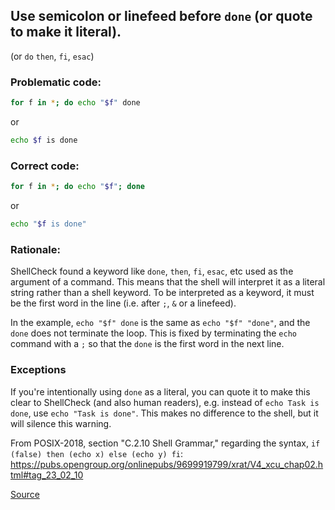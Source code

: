 ## Use semicolon or linefeed before `done` (or quote to make it literal).

(or `do` `then`, `fi`, `esac`)

### Problematic code:

```sh
for f in *; do echo "$f" done
```
or

```sh
echo $f is done
```

### Correct code:

```sh
for f in *; do echo "$f"; done
```

or

```sh
echo "$f is done"
```


### Rationale:

ShellCheck found a keyword like `done`, `then`, `fi`, `esac`, etc used as the argument of a command. This means that the shell will interpret it as a literal string rather than a shell keyword. To be interpreted as a keyword, it must be the first word in the line (i.e. after `;`, `&` or a linefeed). 

In the example, `echo "$f" done` is the same as `echo "$f" "done"`, and the `done` does not terminate the loop. This is fixed by terminating the `echo` command with a `;` so that the `done` is the first word in the next line.

### Exceptions

If you're intentionally using `done` as a literal, you can quote it to make this clear to ShellCheck (and also human readers), e.g. instead of `echo Task is done`, use `echo "Task is done"`. This makes no difference to the shell, but it will silence this warning.

From POSIX-2018, section "C.2.10 Shell Grammar," regarding the syntax, `if (false) then (echo x) else (echo y) fi`:
https://pubs.opengroup.org/onlinepubs/9699919799/xrat/V4_xcu_chap02.html#tag_23_02_10

[Source](https://github.com/koalaman/shellcheck/wiki/SC1010)

